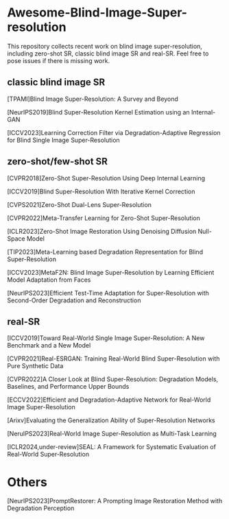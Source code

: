 # Awesome-Blind-Image-Super-resolution

This repository collects recent work on blind image super-resolution, including zero-shot SR, classic blind image SR and real-SR. Feel free to pose issues if there is missing work.

## classic blind image SR

[TPAMI]Blind Image Super-Resolution: A Survey and Beyond

[NeurIPS2019]Blind Super-Resolution Kernel Estimation using an Internal-GAN

[ICCV2023]Learning Correction Filter via Degradation-Adaptive Regression for Blind Single Image Super-Resolution

## zero-shot/few-shot SR

[CVPR2018]Zero-Shot Super-Resolution Using Deep Internal Learning

[ICCV2019]Blind Super-Resolution With Iterative Kernel Correction

[CVPS2021]Zero-Shot Dual-Lens Super-Resolution

[CVPR2022]Meta-Transfer Learning for Zero-Shot Super-Resolution

[ICLR2023]Zero-Shot Image Restoration Using Denoising Diffusion Null-Space Model

[TIP2023]Meta-Learning based Degradation Representation for Blind Super-Resolution

[ICCV2023]MetaF2N: Blind Image Super-Resolution by Learning Efficient Model Adaptation from Faces

[NeurIPS2023]Efficient Test-Time Adaptation for Super-Resolution with Second-Order Degradation and Reconstruction

## real-SR

[ICCV2019]Toward Real-World Single Image Super-Resolution: A New Benchmark and a New Model

[CVPR2021]Real-ESRGAN: Training Real-World Blind Super-Resolution with Pure Synthetic Data

[CVPR2022]A Closer Look at Blind Super-Resolution: Degradation Models, Baselines, and Performance Upper Bounds

[ECCV2022]Efficient and Degradation-Adaptive Network for Real-World Image Super-Resolution

[Arixv]Evaluating the Generalization Ability of Super-Resolution Networks

[NeruIPS2023]Real-World Image Super-Resolution as Multi-Task Learning

[ICLR2024,under-review]SEAL: A Framework for Systematic Evaluation of Real-World Super-Resolution




# Others

[NeurIPS2023]PromptRestorer: A Prompting Image Restoration Method with Degradation Perception

